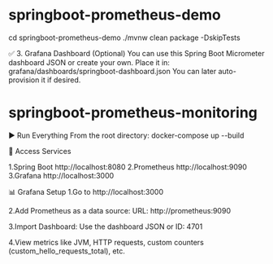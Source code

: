 # springboot-prometheus-demo
cd springboot-prometheus-demo
./mvnw clean package -DskipTests

✅ 3. Grafana Dashboard (Optional)
You can use this Spring Boot Micrometer dashboard JSON or create your own.
Place it in: grafana/dashboards/springboot-dashboard.json
You can later auto-provision it if desired.

# springboot-prometheus-monitoring

▶️ Run Everything
From the root directory:
docker-compose up --build

🔗 Access Services

1.Spring Boot	http://localhost:8080
2.Prometheus	http://localhost:9090
3.Grafana	http://localhost:3000	

📊 Grafana Setup
1.Go to http://localhost:3000

2.Add Prometheus as a data source:
URL: http://prometheus:9090

3.Import Dashboard:
Use the dashboard JSON or ID: 4701

4.View metrics like JVM, HTTP requests, custom counters (custom_hello_requests_total), etc.